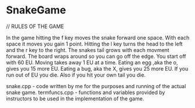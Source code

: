 # SnakeGame

// RULES OF THE GAME

In the game hitting the f key moves the snake forward one 
space. With each space it moves you gain 1 point. Hitting the
l key turns the head to the left and the r key to the right.
The snakes tail grows with each movment forward. The board
wraps around so you can go off the edge. You start off with
60 EU. Moving takes away 1 EU at a time. Eating an egg ,aka
the o, gives you 15 more EU. Eating a bug, aka the X, gives
you 25 more EU. If you run out of EU you die. Also if you
hit your own tail you die.

snake.cpp - code written by me for the purposes and running
	of the actual snake game.
termfuncs.cpp - functions and variables provided by instructors
	to be used in the implementation of the game.